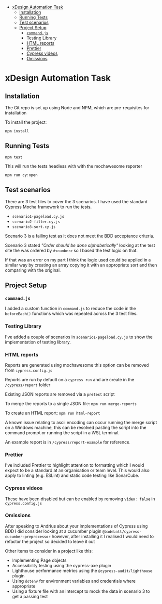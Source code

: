 - [xDesign Automation Task](#xdesign-automation-task)
  - [Installation](#installation)
  - [Running Tests](#running-tests)
  - [Test scenarios](#test-scenarios)
  - [Project Setup](#project-setup)
    - [`command.js`](#commandjs)
    - [Testing Library](#testing-library)
    - [HTML reports](#html-reports)
    - [Prettier](#prettier)
    - [Cypress videos](#cypress-videos)
    - [Omissions](#omissions)

# xDesign Automation Task

## Installation

The Git repo is set up using Node and NPM, which are pre-requisites for installation

To install the project:

`npm install`

## Running Tests

`npm test`

This will run the tests headless with with the mochawesome reporter

`npm run cy:open`

## Test scenarios

There are 3 test files to cover the 3 scenarios.  I have used the standard Cypress Mocha framework to run the tests.

- `scenario1-pageload.cy.js`
- `scenario2-filter.cy.js`
- `scenario3-sort.cy.js`

Scenario 3 is a failing test as it does not meet the BDD acceptance criteria.

Scenario 3 stated *"Order should be done alphabetically"* looking at the test site the was ordered by `#<number>` so I based the test logic on that.

If that was an error on my part I think the logic used could be applied in a similar way by creating an array copying it with an appropriate sort and then comparing with the original.

## Project Setup

### `command.js`

I added a custom function in `command.js` to reduce the code in the `beforeEach()` functions which was repeated across the 3 test files.

### Testing Library

I've added a couple of scenarios in `scenario1-pageload.cy.js` to show the implementation of testing library.

### HTML reports

Reports are generated using mochawesome this option can be removed from `cypress.config.js`

Reports are run by default on a `cypress run` and are create in the `/cypress/report` folder

Existing JSON reports are removed via a `pretest` script

To merge the reports to a single JSON file: `npm run merge-reports` 

To create an HTML report: `npm run html-report`

A known issue relating to ascii encoding can occur running the merge script on a Windows machine, this can be resolved pasting the script into the command prompt or running the script in a WSL terminal. 

An example report is in `/cypress/report-example` for reference.

### Prettier
I've included Prettier to highlight attention to formatting which I would expect to be a standard at an organisation or team level. This would also apply to linting (e.g. ESLint) and static code testing like SonarCube.

### Cypress videos

These have been disabled but can be enabled by removing `video: false` in `cypress.config.js`

### Omissions

After speaking to Andrius about your implementations of Cypress using BDD I did consider looking at a cucumber plugin `@badeball/cypress-cucumber-preprocessor` however, after installing it I realised I would need to refactor the project so decided to leave it out

Other items to consider in a project like this:

- Implementing Page objects
- Accessibility testing using the cypress-axe plugin
- Lighthouse performance metrics using the `@cypress-audit/lighthouse` plugin
- Using `dotenv` for environment variables and credentials where appropriate
- Using a fixture file with an intercept to mock the data in scenario 3 to get a passing test

